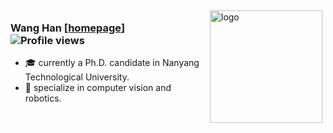 <!--
**wh200720041/wh200720041** is a ✨ _special_ ✨ repository because its `README.md` (this file) appears on your GitHub profile.

Here are some ideas to get you started:

- 🔭 I’m currently working on ...
- 🌱 I’m currently learning ...
- 👯 I’m looking to collaborate on ...
- 🤔 I’m looking for help with ...
- 💬 Ask me about ...
- 📫 How to reach me: ...
- 😄 Pronouns: ...
- ⚡ Fun fact: ...
-->

<img src="https://github-readme-stats.vercel.app/api?username=wh200720041&show_icons=true&count_private=true&hide_title=true" alt="logo" height="180" align="right" style="margin: 5px; margin-bottom: 20px;" />

### Wang Han [[homepage](https://wanghan.pro/)] &nbsp;&nbsp; &nbsp;&nbsp; &nbsp;&nbsp;&nbsp;&nbsp; &nbsp;&nbsp;   ![Profile views](https://gpvc.arturio.dev/wh200720041) 

- :mortar_board: currently a Ph.D. candidate in Nanyang Technological University.
- :hammer: specialize in computer vision and robotics.
  
